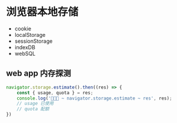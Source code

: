 # 浏览器本地存储

+ cookie
+ localStorage
+ sessionStorage
+ indexDB
+ webSQL

## web app 内存探测

```js
navigator.storage.estimate().then((res) => {
    const { usage, quota } = res;
    console.log('🚀🚀🚀 ~ navigator.storage.estimate ~ res', res);
    // usage 已使用
    // quota 配额
})
```
